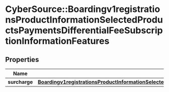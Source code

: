 # CyberSource::Boardingv1registrationsProductInformationSelectedProductsPaymentsDifferentialFeeSubscriptionInformationFeatures

## Properties
Name | Type | Description | Notes
------------ | ------------- | ------------- | -------------
**surcharge** | [**Boardingv1registrationsProductInformationSelectedProductsPaymentsCardProcessingSubscriptionInformationFeatures**](Boardingv1registrationsProductInformationSelectedProductsPaymentsCardProcessingSubscriptionInformationFeatures.md) |  | [optional] 



